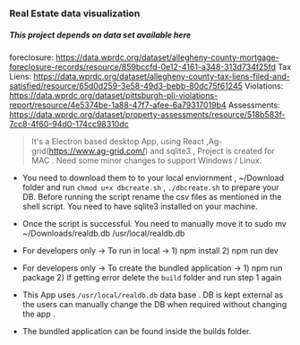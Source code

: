 ### Real Estate data visualization

##### This project depends on data set available here  
foreclosure: https://data.wprdc.org/dataset/allegheny-county-mortgage-foreclosure-records/resource/859bccfd-0e12-4161-a348-313d734f25fd
Tax Liens: https://data.wprdc.org/dataset/allegheny-county-tax-liens-filed-and-satisfied/resource/65d0d259-3e58-49d3-bebb-80dc75f61245
Violations: https://data.wprdc.org/dataset/pittsburgh-pli-violations-report/resource/4e5374be-1a88-47f7-afee-6a79317019b4
Assessments: https://data.wprdc.org/dataset/property-assessments/resource/518b583f-7cc8-4f60-94d0-174cc98310dc

> It's a Electron based desktop App, using React ,Ag-grid(https://www.ag-grid.com/) and sqlite3 , Project is created for MAC . Need some minor changes to support Windows / Linux.

 - You need to download them to to your local enviornment , ~/Download folder and run `chmod u+x dbcreate.sh`  , `./dbcreate.sh` to prepare your DB. Before running the script rename the csv files as mentioned in the shell script. You need to have sqlite3 installed on your machine.

 - Once the script is successful. You need to manually move it to sudo mv ~/Downloads/realdb.db /usr/local/realdb.db

 - For developers only -> To run in local -> 1) npm install 2) npm run dev

 - For developers only -> To create the bundled application -> 1) npm run package 2) If getting error delete the `build` folder and run step 1 again 

 - This App uses `/usr/local/realdb.db` data base . DB is kept external as the users can manually change the DB when required without changing the app .

 - The bundled application can be found inside the builds folder.